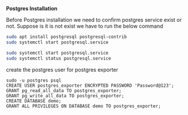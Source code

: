 **Postgres Installation**

Before Postgres installation we need to confirm postgres service exist or not. Suppose is it is not exist we have to run the below command
```bash
sudo apt install postgresql postgresql-contrib
sudo systemctl start postgresql.service

sudo systemctl start postgresql.service
sudo systemctl status postgresql.service
```

create the postgres user for postgres exporter
```
sudo -u postgres psql
CREATE USER postgres_exporter ENCRYPTED PASSWORD 'Password@123';
GRANT pg_read_all_data TO postgres_exporter;
GRANT pg_write_all_data TO postgres_exporter;
CREATE DATABASE demo;
GRANT ALL PRIVILEGES ON DATABASE demo TO postgres_exporter;
```

